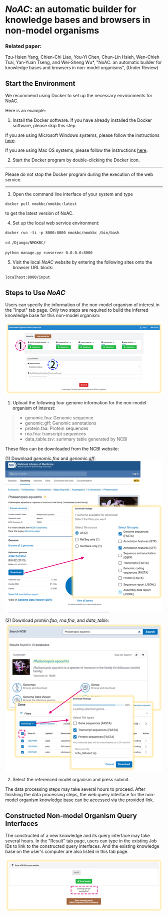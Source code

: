 # *NoAC*: an automatic builder for knowledge bases and browsers in non-model organisms


### Related paper:

Tzu-Hsien Yang, Chien-Chi Liao, You-Yi Chen, Chun-Lin Hsieh, Wen-Chieh Tsai, Yan-Yuan Tseng, and Wei-Sheng Wu\*, "NoAC: an automatic builder for knowledge bases and browsers in non-model organisms", (Under Review)

## Start the Environment

We recommend using Docker to set up the necessary environments for NoAC. 

Here is an example: 

1. Install the Docker software. If you have already installed the Docker software, please skip this step. 

If you are using Microsoft Windows systems, please follow the instructions <a href="https://docs.docker.com/desktop/install/windows-install/">here</a>.

If you are using Mac OS systems, please follow the instructions <a href="https://docs.docker.com/desktop/install/mac-install/">here</a>.

2. Start the Docker program by double-clicking the Docker icon.

***
Please do not stop the Docker program during the execution of the web service.
***

3. Open the command line interface of your system and type

```
docker pull nmokbc/nmokbc:latest

```

to get the latest version of NoAC.

4. Set up the local web service environment:

```
docker run -ti -p 8000:8000 nmokbc/nmokbc /bin/bash

cd /Django/NMOKBC/

python manage.py runserver 0.0.0.0:8000

```

5. Visit the local *NoAC* website by entering the following sites onto the browser URL block:


```
localhost:8000/input
```

## Steps to Use *NoAC*

Users can specify the information of the non-model organism of interest in the "Input" tab page. Only two steps are required to build the inferred knowledge base for this non-model organism:

![](img/construct.jpg)

1. Upload the following four genome information for the non-model organism of interest:

>* genomic.fna: Genomic sequence
>* genomic.gff: Genomic annotations
>* protein.faa: Protein sequences
>* rna.fna: transcript sequences
>* data_table.tsv: summary table generated by NCBI

These files can be downloaded from the NCBI website:

(1) Download *genomic.fna* and *genomic.gff*:
![](img/Download.jpg)

(2) Download *protein.faa*, *rna.fna*, and *data_table*:
![](img/Download2.jpg)

2. Select the referenced model organism and press submit.

The data processing steps may take several hours to proceed. After finishing the data processing steps, the web query interface for the non-model organism knowledge base can be accessed via the provided link. 

## Constructed Non-model Organism Query Interfaces

The constructed of a new knowledge and its query interface may take several hours. In the "Result" tab page, users can type in the existing Job IDs to link to the constructed query interfaces. And the existing knowledge base on the user's computer are also listed in this tab page.

![](img/Result.jpg)